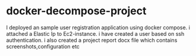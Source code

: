 # docker-decompose-project
I deployed an sample user registration application using docker compose.
i attached a Elastic Ip to Ec2-instance.
i have created a user based on ssh authentication.
i also created a project report docx file  which contains screenshots,configuration etc
